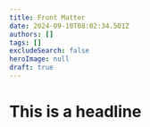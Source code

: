 ```yaml
---
title: Front Matter
date: 2024-09-10T08:02:34.501Z
authors: []
tags: []
excludeSearch: false
heroImage: null
draft: true
---
```

# This is a headline
